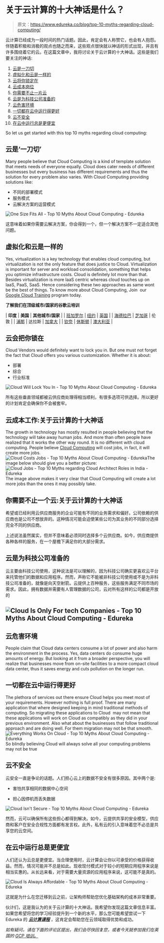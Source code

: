 # 关于云计算的十大神话是什么？

> 原文：<https://www.edureka.co/blog/top-10-myths-regarding-cloud-computing/>

云计算已经成为一段时间的热门话题。因此，肯定会有人称赞它，也会有人抱怨。伴随着积极和消极的观点也随之而来，这些观点很快就以神话的形式出现，并且有许多围绕着它的云。在这篇文章中，我将讨论关于云计算的十大神话。这些是我们要关注的神话:

1.  [云是一刀切](#CloudIsOneSizeFitsAll)
2.  [虚拟化和云是一样的](#VirtualizationAndCloudAreSame)
3.  [云将你锁定在](#CloudWillLockYouIn)
4.  [云成本岗位](#CloudCostsJobs)
5.  [你需要不止一片云](#YouNeedMoreThanOneCloud)
6.  [云是为科技公司准备的](#CloudIsForTheTechCompanies)
7.  [云危害环境](#CloudHarmsEnvironment)
8.  [一切都在云中运行得更好](#EverythingWorksBetterInTheCloud)
9.  [云不安全](#CloudIsn'tSecure)
10.  [在云中运行总是更便宜](#ItIsAlwaysCheaperToRunInTheCloud)

So let us get started with this top 10 myths regarding cloud computing:

## **云是‘一刀切’**

Many people believe that Cloud Computing is a kind of template solution that meets needs of everyone equally. Cloud does cater needs of different businesses but every business has different requirements and thus the solution for every problem also varies. With Cloud Computing providing solutions like:

*   不同的部署模式
*   服务模式
*   云解决方案的运营模式

![One Size Fits All - Top 10 Myths About Cloud Computing - Edureka](img/15a6aeafddf384a71e84b0eafb75f419.png)

这意味着如果你需要云解决方案，你会得到一个，但一个解决方案不一定适合其他问题。

## **虚拟化和云是一样的**

Yes, virtualization is a key technology that enables cloud computing, but virtualization is not the only feature that does justice to Cloud. Virtualization is important for server and workload consolidation, something that helps you optimize infrastructure costs. Cloud is definitely lot more than that. Besides virtualization is more IaaS centric whereas cloud touches up on IaaS, PaaS, SaaS. Hence considering these two approaches as same wont be the best of things. To know more about Cloud Computing, Join  our [Google Cloud Training](https://www.edureka.co/google-cloud-architect-certification-training) program today.

**了解我们在顶级城市/国家的谷歌云培训**

| **印度** | **美国** | **其他城市/国家** |
| [班加罗尔](https://www.edureka.co/google-cloud-architect-certification-training-bangalore) | [纽约](https://www.edureka.co/google-cloud-architect-certification-training-new-york-city) | [英国](https://www.edureka.co/google-cloud-architect-certification-training-uk) |
| [海德拉巴](https://www.edureka.co/google-cloud-architect-certification-training-hyderabad) | [芝加哥](https://www.edureka.co/google-cloud-architect-certification-training-chicago) | 伦敦 |
| [浦那](https://www.edureka.co/google-cloud-architect-certification-training-pune) | 达拉斯 | [加拿大](https://www.edureka.co/google-cloud-architect-certification-training-canada) |
| [钦奈](https://www.edureka.co/google-cloud-architect-certification-training-chennai) | [休斯顿](https://www.edureka.co/google-cloud-architect-certification-training-houston) | [澳大利亚](https://www.edureka.co/google-cloud-architect-certification-training-australia) |

## **云会把你锁在**

Cloud Vendors would definitely want to lock you in. But one must not forget the fact that Cloud offers you various customization. Whether it is about:

*   部署
*   综合
*   行业标准

![Cloud Will Lock You In - Top 10 Myths About Cloud Computing - Edureka](img/a501993622776c3245eb860b7ede3dff.png)

所有这些垂直领域都被云供应商处理得相当顺利，有很多选项可供选择。所以更好的计划肯定会确保你不会被套牢。

## **云成本工作:关于云计算的十大神话**

The growth in technology has mostly resulted in people believing that the technology will take away human jobs. And more than often people have realized that it works the other way round. It is no different with cloud computing. People believe [Cloud Computing](https://aws.amazon.com/what-is-cloud-computing/) will cost jobs, in fact, it will create more jobs.![Cloud Costs Jobs - Top 10 Myths About Cloud Computing - Edureka](img/0a2766b8da77b0504072bd05c8b3cbea.png)The image below should give you a better picture:![Cloud Jobs - Top 10 Myths regarding Cloud Architect Roles in India - Edureka](img/58a121f6bcd31b000f670aedd621fefc.png)The image above makes it very clear that Cloud Computing will create a lot more jobs than the ones it may possibly take.

## **你需要不止一个云:关于云计算的十大神话**

希望或已经利用云供应商服务的企业可能有不同的业务需求和偏好。公司依赖的供应商也是公司不想放弃的。这种情况可能会迫使某些公司为其业务的不同部分选择完全不同的供应商。

上述说法虽然属实，但并不意味着必须同时选择多个云供应商。如今，供应商提供各种各样的服务，在一个屋檐下满足你的大部分需求。

## **云是为科技公司准备的**

云主要由科技公司使用，这种说法是可以理解的，因为科技公司确实更喜欢云平台来托管他们的数据和应用程序。然而，声称它不能被非科技公司使用或不是为非科技公司准备的，就像是向天空射箭。云提供上百种服务，这些服务满足不同市场的需求。因此，拥有数据并需要有人管理数据的公司，云对所有这样的公司都是开放的

## ![Cloud Is Only For tech Companies - Top 10 Myths About Cloud Computing - Edureka](img/378d215ff74f04397eb1d3cc5b186aeb.png)

## **云危害环境**

People claim that Cloud data centers consume a lot of power and also harm the environment in the process. Yes, data centers do consume huge amounts of energy. But looking at it from a broader perspective, you will realize that businesses move from on-site facilities to a more compact cloud data center, thus it saves energy and cuts pollution on the longer run.

## **一切都在云中运行得更好**

The plethora of services out there ensure Cloud helps you meet most of your requirements. However nothing is full proof. There are many application that where designed keeping in mind traditional methods of computing. So migrating these applications to Cloud  may not mean that these applications will work on Cloud as compatibly as they did in your previous environment. Also what about the businesses that follow traditional approach and are doing well. For them migration may not be that smooth.![Everything Works On Cloud - Top 10 Myths About Cloud Computing - Edureka](img/8cb1a46c20048eda15372d8c8e42ca25.png)So blindly believing Cloud will always solve all your computing problems may not be true

## **云不安全**

云安全一直是争论的话题。人们担心云上的数据不安全有很多原因。其中两个是:

*   害怕共享相同的数据中心空间

*   担心因停机而丢失数据

![Cloud Isn't Secure - Top 10 Myths About Cloud Computing - Edureka](img/3d656c95f9f70b30081605ae6d47db2b.png)

然而，云可以确保所有这些担心都得到解决。如今，云提供共享的安全模型，供应商和客户在安全合规性方面都有发言权。此外，私有云的引入意味着您不必总是共享您的云空间。

## **在云中运行总是更便宜**

人们还认为云总是更便宜。当合理使用时，云计算会让你以可承受的价格获得收益。然而，情况可能并不总是如此。现收现付模式对于较小的短期应用程序来说是相当实惠的。从长远来看，对于需要大量资源的应用程序来说，这可能不是真的。

![Cloud Is Always Affordable - Top 10 Myths About Cloud Computing - Edureka](img/5ac620e6e9f5a3595b4a1422b732fae5.png)

这就是为什么在您迁移到云之前，让架构师帮助您优化基础架构的成本非常重要。

伙计们，这是我认为的关于云计算的十大神话。我希望你发现这篇文章信息丰富。如果您希望将您的学习经验提升到一个新的水平，那么您可能希望尝试一下 Edureka 的 [***云计算课程***](https://www.edureka.co/masters-program/cloud-architect-training) ，这肯定会帮助您在云领域取得优势和成功。

*如有疑问，请在下面的评论区提出，我们会尽快回复您，或者今天就参加我们在英国的 [GCP 培训。](https://www.edureka.co/google-cloud-architect-certification-training-uk)*